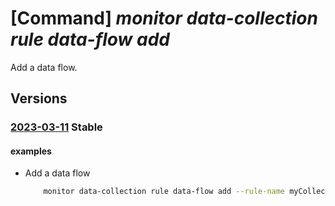 # [Command] _monitor data-collection rule data-flow add_

Add a data flow.

## Versions

### [2023-03-11](/Resources/mgmt-plane/L3N1YnNjcmlwdGlvbnMve30vcmVzb3VyY2Vncm91cHMve30vcHJvdmlkZXJzL21pY3Jvc29mdC5pbnNpZ2h0cy9kYXRhY29sbGVjdGlvbnJ1bGVzL3t9/2023-03-11.xml) **Stable**

<!-- mgmt-plane /subscriptions/{}/resourcegroups/{}/providers/microsoft.insights/datacollectionrules/{} 2023-03-11 properties.dataFlows[] -->

#### examples

- Add a data flow
    ```bash
        monitor data-collection rule data-flow add --rule-name myCollectionRule --resource-group myResourceGroup --destinations XX3 XX4 --streams Microsoft-Perf Microsoft-WindowsEvent
    ```
